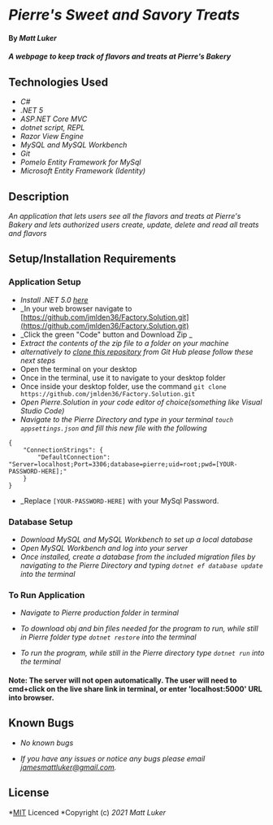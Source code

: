 # _Pierre's Sweet and Savory Treats_

#### By _**Matt Luker**_

#### _A webpage to keep track of flavors and treats at Pierre's Bakery_

## Technologies Used

* _C#_
* _.NET 5_
* _ASP.NET Core MVC_
* _dotnet script, REPL_
* _Razor View Engine_
* _MySQL and MySQL Workbench_
* _Git_
* _Pomelo Entity Framework for MySql_
* _Microsoft Entity Framework (Identity)_

## Description
_An application that lets users see all the flavors and treats at Pierre's Bakery and lets authorized users create, update, delete and read all treats and flavors_


## Setup/Installation Requirements

### Application Setup
* _Install .NET 5.0 [here](https://dotnet.microsoft.com/download/dotnet/5.0)_
* _In your web browser navigate to [https://github.com/jmlden36/Factory.Solution.git](https://github.com/jmlden36/Factory.Solution.git)
* _Click the green "Code" button and Download Zip _
* _Extract the contents of the zip file to a folder on your machine_
* _alternatively to [clone this repository](https://github.com/jmlden36/Factory.Solution.git) from Git Hub please follow these next steps_
* Open the terminal on your desktop
* Once in the terminal, use it to navigate to your desktop folder
* Once inside your desktop folder, use the command `git clone https://github.com/jmlden36/Factory.Solution.git`
* _Open Pierre.Solution in your code editor of choice(something like Visual Studio Code)_
* _Navigate to the Pierre Directory and type in your terminal `touch appsettings.json` and fill this new file with the following_
```
{
    "ConnectionStrings": {
        "DefaultConnection": "Server=localhost;Port=3306;database=pierre;uid=root;pwd=[YOUR-PASSWORD-HERE];"
    }
}
```
* _Replace `[YOUR-PASSWORD-HERE]` with your MySql Password.


### Database Setup

* _Download MySQL and MySQL Workbench to set up a local database_
* _Open MySQL Workbench and log into your server_
* _Once installed, create a database from the included migration files by navigating to the Pierre Directory and typing `dotnet ef database update` into the terminal_

### To Run Application

* _Navigate to Pierre production folder in terminal_

* _To download obj and bin files needed for the program to run, while still in Pierre folder type `dotnet restore` into the terminal_
* _To run the program, while still in the Pierre directory type `dotnet run` into the terminal_
#### Note: The server will not open automatically. The user will need to cmd+click on the live share link in terminal, or enter 'localhost:5000' URL into browser.


## Known Bugs

* _No known bugs_

* _If you have any issues or notice any bugs please email [jamesmattluker@gmail.com](mailto:jamesmattluker@gmail.com)._

## License

*[MIT](https://opensource.org/licenses/MIT) Licenced
*Copyright (c) _2021_ _Matt Luker_